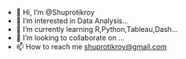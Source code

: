 - 👋 Hi, I’m @Shuprotikroy
- 👀 I’m interested in Data Analysis...
- 🌱 I’m currently learning R,Python,Tableau,Dash...
- 💞️ I’m looking to collaborate on ...
- 📫 How to reach me shuprotikroy@gmail.com

<!---
Shuprotikroy/Shuprotikroy is a ✨ special ✨ repository because its `README.md` (this file) appears on your GitHub profile.
You can click the Preview link to take a look at your changes.
--->
